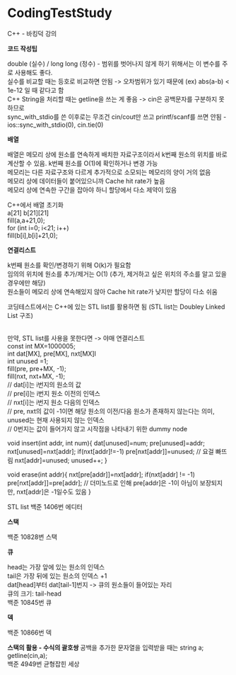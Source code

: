 # CodingTestStudy

C++ - 바킹덕 강의

<b>코드 작성팁</b>

double (실수) / long long (정수) - 범위를 벗어나지 않게 하기 위해서는 이 변수를 주로 사용해도 좋다.  <br>
실수를 비교할 때는 등호로 비교하면 안됨 -> 오차범위가 있기 때문에 (ex) abs(a-b) < 1e-12 일 때 같다고 함  <br>
C++ String을 처리할 때는 getline을 쓰는 게 좋음 -> cin은 공백문자를 구분하지 못하므로  <br>
sync_with_stdio를 쓴 이후로는 무조건 cin/cout만 쓰고 printf/scanf를 쓰면 안됨 - ios::sync_with_stdio(0), cin.tie(0)  <br>

<b>배열</b>

배열은 메모리 상에 원소를 연속하게 배치한 자료구조이라서 k번째 원소의 위치를 바로 계산할 수 있음. k번째 원소를 O(1)에 확인하거나 변경 가능  <br>
메모리는 다른 자료구조와 다르게 추가적으로 소모되는 메모리의 양이 거의 없음  <br>
메모리 상에 데이터들이 붙어있으니까 Cache hit rate가 높음 <br> 
메모리 상에 연속한 구간을 잡아야 하니 할당에서 다소 제약이 있음  <br>

C++에서 배열 초기화  <br>
a[21] b[21][21]  <br>
fill(a,a+21,0);  <br>
for (int i=0; i<21; i++)  <br>
  fill(b[i],b[i]+21,0); <br>
  
 <b>연결리스트</b>
 
 k번째 원소를 확인/변경하기 위해 O(k)가 필요함  <br>
 임의의 위치에 원소를 추가/제거는 O(1) (추가, 제거하고 싶은 위치의 주소를 알고 있을 경우에만 해당) <br>
 원소들이 메모리 상에 연속해있지 않아 Cache hit rate가 낮지만 할당이 다소 쉬움 <br>
 
 코딩테스트에서는 C++에 있는 STL list를 활용하면 됨 (STL list는 Doubley Linked List 구조) <br> <br>
 
 만약, STL list를 사용을 못한다면 -> 야매 연결리스트 <br>
 const int MX=1000005; <br>
 int dat[MX], pre[MX], nxt[MX]l <br>
 int unused =1; <br>
 fill(pre, pre+MX, -1); <br>
 fill(nxt, nxt+MX, -1); <br>
 // dat[i]는 i번지의 원소의 값 <br>
 // pre[i]는 i번지 원소 이전의 인덱스 <br>
 // nxt[i]는 i번지 원소 다음의 인덱스 <br>
 // pre, nxt의 값이 -1이면 해당 원소의 이전/다음 원소가 존재하지 않는다는 의미, unused는 현재 사용되지 않는 인덱스 <br>
 // 0번지는 값이 들어가지 않고 시작점을 나타내기 위한 dummy node <br>
 
 void insert(int addr, int num){
    dat[unused]=num;
    pre[unused]=addr;
    nxt[unused]=nxt[addr];
    if(nxt[addr]!=-1) pre[nxt[addr]]=unused; // 요걸 빠뜨림
    nxt[addr]=unused;
    unused++;
 }
 
 void erase(int addr){
    nxt[pre[addr]]=nxt[addr];
    if(nxt[addr] != -1) pre[nxt[addr]]=pre[addr]; // 더미노드로 인해 pre[addr]은 -1이 아님이 보장되지만, nxt[addr]은 -1일수도 있음
 }
 
STL list
백준 1406번 에디터

<b>스택</b>

백준 10828번 스택

<b>큐</b>

head는 가장 앞에 있는 원소의 인덱스 <br>
tail은 가장 뒤에 있는 원소의 인덱스 +1 <br>
dat[head]부터 dat[tail-1]번지 -> 큐의 원소들이 들어있는 자리 <br>
큐의 크기: tail-head <br>
백준 10845번 큐

<b>덱</b>

백준 10866번 덱

<b>스택의 활용 - 수식의 괄호쌍 </b>
공백을 추가한 문자열을 입력받을 때는 string a; getline(cin,a); <br>
백준 4949번 균형잡힌 세상 <br>
